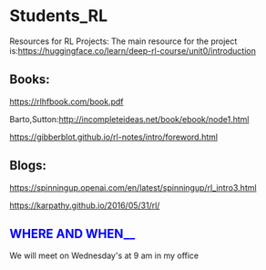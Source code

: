 # Students_RL

Resources for RL Projects:
The main resource for the project is:https://huggingface.co/learn/deep-rl-course/unit0/introduction

## Books:
https://rlhfbook.com/book.pdf

Barto,Sutton:http://incompleteideas.net/book/ebook/node1.html

https://gibberblot.github.io/rl-notes/intro/foreword.html

## Blogs:
https://spinningup.openai.com/en/latest/spinningup/rl_intro3.html

https://karpathy.github.io/2016/05/31/rl/

## <span style='color:blue'>WHERE AND WHEN__</span>

We will meet on Wednesday's at 9 am in my office




